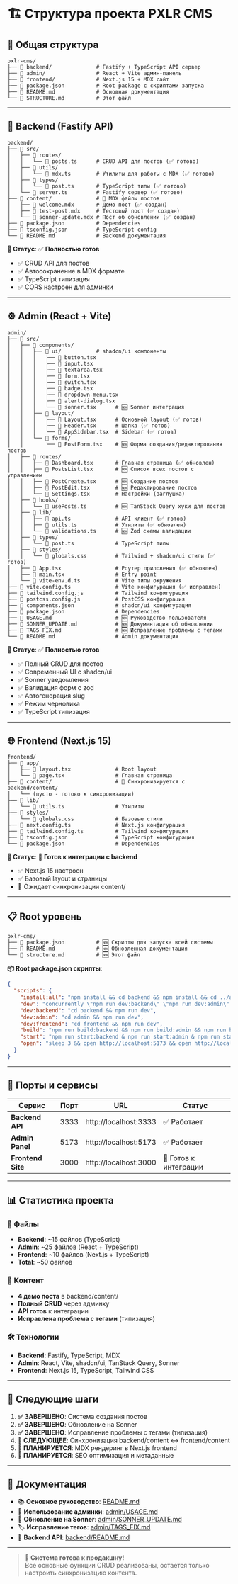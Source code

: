 # 🏗️ Структура проекта PXLR CMS

## 📂 Общая структура
```
pxlr-cms/
├── 📁 backend/              # Fastify + TypeScript API сервер
├── 📁 admin/                # React + Vite админ-панель  
├── 📁 frontend/             # Next.js 15 + MDX сайт
├── 📄 package.json          # Root package с скриптами запуска
├── 📄 README.md             # Основная документация
└── 📄 STRUCTURE.md          # Этот файл
```

---

## 🔧 Backend (Fastify API)
```
backend/
├── 📂 src/
│   ├── 📂 routes/
│   │   └── 📄 posts.ts      # CRUD API для постов (✅ готово)
│   ├── 📂 utils/
│   │   └── 📄 mdx.ts        # Утилиты для работы с MDX (✅ готово)
│   ├── 📂 types/
│   │   └── 📄 post.ts       # TypeScript типы (✅ готово)
│   └── 📄 server.ts         # Fastify сервер (✅ готово)
├── 📂 content/              # 📝 MDX файлы постов
│   ├── 📄 welcome.mdx       # Демо пост (✅ создан)
│   ├── 📄 test-post.mdx     # Тестовый пост (✅ создан)
│   └── 📄 sonner-update.mdx # Пост об обновлении (✅ создан)
├── 📄 package.json          # Dependencies
├── 📄 tsconfig.json         # TypeScript config
└── 📄 README.md             # Backend документация
```

**🚀 Статус**: ✅ **Полностью готов**
- ✅ CRUD API для постов
- ✅ Автосохранение в MDX формате  
- ✅ TypeScript типизация
- ✅ CORS настроен для админки

---

## ⚙️ Admin (React + Vite)
```
admin/
├── 📂 src/
│   ├── 📂 components/
│   │   ├── 📂 ui/           # shadcn/ui компоненты
│   │   │   ├── 📄 button.tsx
│   │   │   ├── 📄 input.tsx
│   │   │   ├── 📄 textarea.tsx
│   │   │   ├── 📄 form.tsx
│   │   │   ├── 📄 switch.tsx
│   │   │   ├── 📄 badge.tsx
│   │   │   ├── 📄 dropdown-menu.tsx
│   │   │   ├── 📄 alert-dialog.tsx
│   │   │   └── 📄 sonner.tsx      # 🆕 Sonner интеграция
│   │   ├── 📂 layout/
│   │   │   ├── 📄 Layout.tsx      # Основной layout (✅ готов)
│   │   │   ├── 📄 Header.tsx      # Шапка (✅ готов)
│   │   │   └── 📄 AppSidebar.tsx  # Sidebar (✅ готов)
│   │   └── 📂 forms/
│   │       └── 📄 PostForm.tsx    # 🆕 Форма создания/редактирования постов
│   ├── 📂 routes/
│   │   ├── 📄 Dashboard.tsx       # Главная страница (✅ обновлен)
│   │   ├── 📄 PostsList.tsx       # 🆕 Список всех постов с управлением
│   │   ├── 📄 PostCreate.tsx      # 🆕 Создание постов
│   │   ├── 📄 PostEdit.tsx        # 🆕 Редактирование постов
│   │   └── 📄 Settings.tsx        # Настройки (заглушка)
│   ├── 📂 hooks/
│   │   └── 📄 usePosts.ts         # 🆕 TanStack Query хуки для постов
│   ├── 📂 lib/
│   │   ├── 📄 api.ts              # API клиент (✅ готов)
│   │   ├── 📄 utils.ts            # Утилиты (✅ обновлен)
│   │   └── 📄 validations.ts      # 🆕 Zod схемы валидации
│   ├── 📂 types/
│   │   └── 📄 post.ts             # TypeScript типы
│   ├── 📂 styles/
│   │   └── 📄 globals.css         # Tailwind + shadcn/ui стили (✅ готов)
│   ├── 📄 App.tsx                 # Роутер приложения (✅ обновлен)
│   ├── 📄 main.tsx                # Entry point
│   └── 📄 vite-env.d.ts           # Vite типы окружения
├── 📄 vite.config.ts              # Vite конфигурация (✅ исправлен)
├── 📄 tailwind.config.js          # Tailwind конфигурация
├── 📄 postcss.config.js           # PostCSS конфигурация  
├── 📄 components.json             # shadcn/ui конфигурация
├── 📄 package.json                # Dependencies
├── 📄 USAGE.md                    # 🆕 Руководство пользователя
├── 📄 SONNER_UPDATE.md            # 🆕 Документация об обновлении
├── 📄 TAGS_FIX.md                 # 🆕 Исправление проблемы с тегами
└── 📄 README.md                   # Admin документация
```

**🚀 Статус**: ✅ **Полностью готов**
- ✅ Полный CRUD для постов
- ✅ Современный UI с shadcn/ui
- ✅ Sonner уведомления  
- ✅ Валидация форм с zod
- ✅ Автогенерация slug
- ✅ Режим черновика
- ✅ TypeScript типизация

---

## 🌐 Frontend (Next.js 15)
```
frontend/
├── 📂 app/
│   ├── 📄 layout.tsx              # Root layout
│   └── 📄 page.tsx                # Главная страница
├── 📂 content/                    # 📝 Синхронизируется с backend/content/
│   └── (пусто - готово к синхронизации)
├── 📂 lib/
│   └── 📄 utils.ts                # Утилиты
├── 📂 styles/
│   └── 📄 globals.css             # Базовые стили
├── 📄 next.config.ts              # Next.js конфигурация
├── 📄 tailwind.config.ts          # Tailwind конфигурация
├── 📄 tsconfig.json               # TypeScript конфигурация
└── 📄 package.json                # Dependencies
```

**🚀 Статус**: 🔄 **Готов к интеграции с backend**
- ✅ Next.js 15 настроен
- ✅ Базовый layout и страницы
- 🔄 Ожидает синхронизации content/

---

## 📋 Root уровень
```
pxlr-cms/
├── 📄 package.json          # 🆕 Скрипты для запуска всей системы
├── 📄 README.md             # 🆕 Обновленная документация  
└── 📄 structure.md          # 🆕 Этот файл
```

**📦 Root package.json скрипты**:
```json
{
  "scripts": {
    "install:all": "npm install && cd backend && npm install && cd ../admin && npm install && cd ../frontend && npm install",
    "dev": "concurrently \"npm run dev:backend\" \"npm run dev:admin\" \"npm run dev:frontend\"",
    "dev:backend": "cd backend && npm run dev",
    "dev:admin": "cd admin && npm run dev",
    "dev:frontend": "cd frontend && npm run dev",
    "build": "npm run build:backend && npm run build:admin && npm run build:frontend",
    "start": "npm run start:backend & npm run start:admin & npm run start:frontend",
    "open": "sleep 3 && open http://localhost:5173 && open http://localhost:3000"
  }
}
```

---

## 🔗 Порты и сервисы

| Сервис | Порт | URL | Статус |
|--------|------|-----|--------|
| **Backend API** | 3333 | http://localhost:3333 | ✅ Работает |
| **Admin Panel** | 5173 | http://localhost:5173 | ✅ Работает | 
| **Frontend Site** | 3000 | http://localhost:3000 | 🔄 Готов к интеграции |

---

## 📊 Статистика проекта

### 📁 Файлы
- **Backend**: ~15 файлов (TypeScript)
- **Admin**: ~25 файлов (React + TypeScript)
- **Frontend**: ~10 файлов (Next.js + TypeScript)
- **Total**: ~50 файлов

### 📝 Контент
- **4 демо поста** в backend/content/
- **Полный CRUD** через админку
- **API готов** к интеграции
- **Исправлена проблема с тегами** (типизация)

### 🛠️ Технологии
- **Backend**: Fastify, TypeScript, MDX
- **Admin**: React, Vite, shadcn/ui, TanStack Query, Sonner
- **Frontend**: Next.js 15, TypeScript, Tailwind CSS

---

## 🚀 Следующие шаги

1. **✅ ЗАВЕРШЕНО**: Система создания постов
2. **✅ ЗАВЕРШЕНО**: Обновление на Sonner
3. **✅ ЗАВЕРШЕНО**: Исправление проблемы с тегами (типизация)
4. **🔄 СЛЕДУЮЩЕЕ**: Синхронизация backend/content ↔ frontend/content
5. **🔄 ПЛАНИРУЕТСЯ**: MDX рендеринг в Next.js frontend
6. **🔄 ПЛАНИРУЕТСЯ**: SEO оптимизация и метаданные

---

## 📖 Документация

- 📚 **Основное руководство**: [README.md](README.md)
- 📝 **Использование админки**: [admin/USAGE.md](admin/USAGE.md)  
- 🔄 **Обновление на Sonner**: [admin/SONNER_UPDATE.md](admin/SONNER_UPDATE.md)
- 🏷️ **Исправление тегов**: [admin/TAGS_FIX.md](admin/TAGS_FIX.md)
- 🔧 **Backend API**: [backend/README.md](backend/README.md)

---

> **🎉 Система готова к продакшну!**  
> Все основные функции CRUD реализованы, остается только настроить синхронизацию контента.
